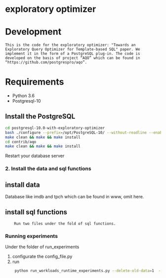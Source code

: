 # exploratory optimizer


# Development
    This is the code for the exploratory optimizer: "Towards an Exploratory Query Optimizer for Template-based SQL" paper. We implement it in the form of a PostgreSQL plug-in. The code is developed on the basis of project “AQO” which can be found in “https://github.com/postgrespro/aqo”.

# Requirements
- Python 3.6
- Postgresql-10

## Install the PostgreSQL
```sh
cd postgresql-10.0-with-exploratory-optimizer
bash ./configure --prefix=/opt/PostgreSQL-10/ --without-readline --enable-debug CFLAGS='-O0 -g'
make clean && make && make install 
cd contrib/aqo                                               
make clean && make && make install 
```
Restart your database server
### 2. Install the data and sql functions
## install data
Database like imdb and tpch which can be found in www, omit here.
## install sql functions
    	Run two files under the fold of sql functions.

### Running experiments 
Under the folder of run_experiments
1. configurate the config_file.py
2. run
    ```sh
     python run_workloads_runtime_experiments.py --delete-old-data=1  --query-mode=2  --begin-num=1  --end-num=4000  ----history-num=7 --markov-m=3
    ```

